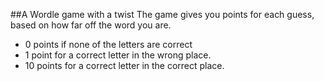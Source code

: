 ##A Wordle game with a twist
The game gives you points for each guess, based on how far off the word you are.

* 0 points if none of the letters are correct
* 1 point for a correct letter in the wrong place.
* 10 points for a correct letter in the correct place.